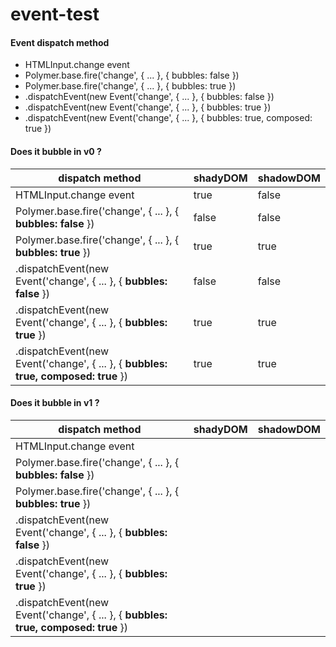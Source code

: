 # event-test

#### Event dispatch method
* HTMLInput.change event
* Polymer.base.fire('change', { ... }, { bubbles: false })
* Polymer.base.fire('change', { ... }, { bubbles: true })
* .dispatchEvent(new Event('change', { ... }, { bubbles: false })
* .dispatchEvent(new Event('change', { ... }, { bubbles: true })
* .dispatchEvent(new Event('change', { ... }, { bubbles: true, composed: true })

#### Does it bubble in v0 ?

| dispatch method | shadyDOM | shadowDOM |
| ------- | -------- | -------- |
| HTMLInput.change event | true | false |
| Polymer.base.fire('change', { ... }, { **bubbles: false** }) | false | false |
| Polymer.base.fire('change', { ... }, { **bubbles: true** }) | true | true |
| .dispatchEvent(new Event('change', { ... }, { **bubbles: false** }) | false | false |
| .dispatchEvent(new Event('change', { ... }, { **bubbles: true** }) | true | true |
| .dispatchEvent(new Event('change', { ... }, { **bubbles: true, composed: true** }) | true | true |

#### Does it bubble in v1 ?
| dispatch method | shadyDOM | shadowDOM |
| ------- | -------- | -------- |
| HTMLInput.change event | | |
| Polymer.base.fire('change', { ... }, { **bubbles: false** }) | | |
| Polymer.base.fire('change', { ... }, { **bubbles: true** }) | | |
| .dispatchEvent(new Event('change', { ... }, { **bubbles: false** }) | | |
| .dispatchEvent(new Event('change', { ... }, { **bubbles: true** }) | | |
| .dispatchEvent(new Event('change', { ... }, { **bubbles: true, composed: true** }) | | |


